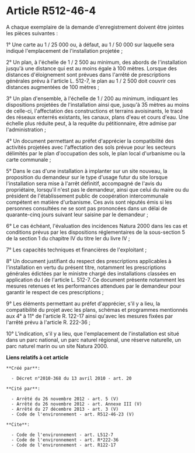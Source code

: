 # Article R512-46-4

A chaque exemplaire de la demande d'enregistrement doivent être jointes les pièces suivantes : 

1° Une carte au 1 / 25 000 ou, à défaut, au 1 / 50 000 sur laquelle sera indiqué l'emplacement de l'installation projetée ; 

2° Un plan, à l'échelle de 1 / 2 500 au minimum, des abords de l'installation jusqu'à une distance qui est au moins égale à
100 mètres. Lorsque des distances d'éloignement sont prévues dans l'arrêté de prescriptions générales prévu à l'article L.
512-7, le plan au 1 / 2 500 doit couvrir ces distances augmentées de 100 mètres ; 

3° Un plan d'ensemble, à l'échelle de 1 / 200 au minimum, indiquant les dispositions projetées de l'installation ainsi que,
jusqu'à 35 mètres au moins de celle-ci, l'affectation des constructions et terrains avoisinants, le tracé des réseaux
enterrés existants, les canaux, plans d'eau et cours d'eau. Une échelle plus réduite peut, à la requête du pétitionnaire,
être admise par l'administration ; 

4° Un document permettant au préfet d'apprécier la compatibilité des activités projetées avec l'affectation des sols prévue
pour les secteurs délimités par le plan d'occupation des sols, le plan local d'urbanisme ou la carte communale ; 

5° Dans le cas d'une installation à implanter sur un site nouveau, la proposition du demandeur sur le type d'usage futur du
site lorsque l'installation sera mise à l'arrêt définitif, accompagné de l'avis du propriétaire, lorsqu'il n'est pas le
demandeur, ainsi que celui du maire ou du président de l'établissement public de coopération intercommunale compétent en
matière d'urbanisme. Ces avis sont réputés émis si les personnes consultées ne se sont pas prononcées dans un délai de
quarante-cinq jours suivant leur saisine par le demandeur ; 

6° Le cas échéant, l'évaluation des incidences Natura 2000 dans les cas et conditions prévus par les dispositions
réglementaires de la sous-section 5 de la section 1 du chapitre IV du titre Ier du livre IV ; 

7° Les capacités techniques et financières de l'exploitant ; 

8° Un document justifiant du respect des prescriptions applicables à l'installation en vertu du présent titre, notamment les
prescriptions générales édictées par le ministre chargé des installations classées en application du I de l'article L. 512-7.
Ce document présente notamment les mesures retenues et les performances attendues par le demandeur pour garantir le respect
de ces prescriptions ; 

9° Les éléments permettant au préfet d'apprécier, s'il y a lieu, la compatibilité du projet avec les plans, schémas et
programmes mentionnés aux 4° à 11° de l'article R. 122-17 ainsi qu'avec les mesures fixées par l'arrêté prévu à l'article R.
222-36 ;

10° L'indication, s'il y a lieu, que l'emplacement de l'installation est situé dans un parc national, un parc naturel
régional, une réserve naturelle, un parc naturel marin ou un site Natura 2000.

**Liens relatifs à cet article**

	**Créé par**:

	  - Décret n°2010-368 du 13 avril 2010 - art. 20

	**Cité par**:

	  - Arrêté du 26 novembre 2012 - art. 5 (V)
	  - Arrêté du 26 novembre 2012 - art. Annexe III (V)
	  - Arrêté du 27 décembre 2013 - art. 3 (V)
	  - Code de l'environnement - art. R512-46-23 (V)

	**Cite**:

	  - Code de l'environnement - art. L512-7
	  - Code de l'environnement - art. R*222-36
	  - Code de l'environnement - art. R122-17

